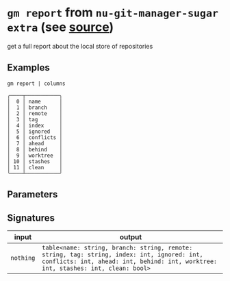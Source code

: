# `gm report` from `nu-git-manager-sugar extra` (see [source](https://github.com/amtoine/nu-git-manager/blob/main/pkgs/nu-git-manager-sugar/nu-git-manager-sugar/extra.nu#L27))
get a full report about the local store of repositories

## Examples
```nushell
gm report | columns
```
```
╭────┬───────────╮
│  0 │ name      │
│  1 │ branch    │
│  2 │ remote    │
│  3 │ tag       │
│  4 │ index     │
│  5 │ ignored   │
│  6 │ conflicts │
│  7 │ ahead     │
│  8 │ behind    │
│  9 │ worktree  │
│ 10 │ stashes   │
│ 11 │ clean     │
╰────┴───────────╯
```

## Parameters


## Signatures
| input     | output                                                                                                                                                                          |
| --------- | ------------------------------------------------------------------------------------------------------------------------------------------------------------------------------- |
| `nothing` | `table<name: string, branch: string, remote: string, tag: string, index: int, ignored: int, conflicts: int, ahead: int, behind: int, worktree: int, stashes: int, clean: bool>` |
